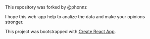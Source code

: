 This repository was forked by @phonnz

I hope this web-app help to analize the data and make your opinions stronger.


This project was bootstrapped with [Create React App](https://github.com/facebook/create-react-app).

